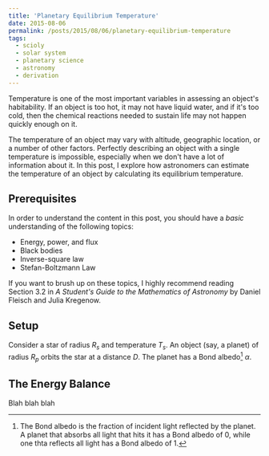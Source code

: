 ```yaml
---
title: 'Planetary Equilibrium Temperature'
date: 2015-08-06
permalink: /posts/2015/08/06/planetary-equilibrium-temperature
tags:
  - scioly
  - solar system
  - planetary science
  - astronomy
  - derivation
---
```


Temperature is one of the most important variables in assessing an object's habitability. If an object is too hot, it may not have liquid water, and if it's too cold, then the chemical reactions needed to sustain life may not happen quickly enough on it.

The temperature of an object may vary with altitude, geographic location, or a number of other factors. Perfectly describing an object with a single temperature is impossible, especially when we don't have a lot of information about it. In this post, I explore how astronomers can estimate the temperature of an object by calculating its equilibrium temperature.

## Prerequisites

In order to understand the content in this post, you should have a *basic* understanding of the following topics:

- Energy, power, and flux
- Black bodies
- Inverse-square law
- Stefan-Boltzmann Law

If you want to brush up on these topics, I highly recommend reading Section 3.2 in *A Student's Guide to the Mathematics of Astronomy* by Daniel Fleisch and Julia Kregenow.

## Setup

Consider a star of radius $R_{s}$ and temperature $T_{s}$. An object (say, a planet) of radius $R_p$ orbits the star at a distance $D$. The planet has a Bond albedo[^1] $\alpha$.

## The Energy Balance

Blah blah blah

[^1]: The Bond albedo is the fraction of incident light reflected by the planet. A planet that absorbs all light that hits it has a Bond albedo of 0, while one thta reflects all light has a Bond albedo of 1.
